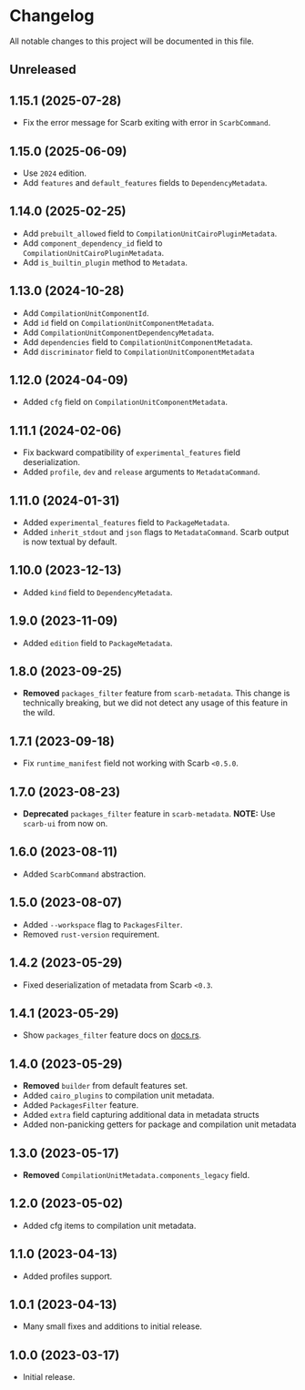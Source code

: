 # Changelog

All notable changes to this project will be documented in this file.

## Unreleased

## 1.15.1 (2025-07-28)
- Fix the error message for Scarb exiting with error in `ScarbCommand`.

## 1.15.0 (2025-06-09)
- Use `2024` edition.
- Add `features` and `default_features` fields to `DependencyMetadata`.

## 1.14.0 (2025-02-25) 
- Add `prebuilt_allowed` field to `CompilationUnitCairoPluginMetadata`.
- Add `component_dependency_id` field to `CompilationUnitCairoPluginMetadata`.
- Add `is_builtin_plugin` method to `Metadata`.

## 1.13.0 (2024-10-28)
- Add `CompilationUnitComponentId`.
- Add `id` field on `CompilationUnitComponentMetadata`.
- Add `CompilationUnitComponentDependencyMetadata`.
- Add `dependencies` field to `CompilationUnitComponentMetadata`. 
- Add `discriminator` field to `CompilationUnitComponentMetadata`

## 1.12.0 (2024-04-09)
- Added `cfg` field on `CompilationUnitComponentMetadata`.

## 1.11.1 (2024-02-06)
- Fix backward compatibility of `experimental_features` field deserialization.
- Added `profile`, `dev` and `release` arguments to `MetadataCommand`.

## 1.11.0 (2024-01-31)
- Added `experimental_features` field to `PackageMetadata`.
- Added `inherit_stdout` and `json` flags to `MetadataCommand`. Scarb output is now textual by default.   

## 1.10.0 (2023-12-13)
- Added `kind` field to `DependencyMetadata`.

## 1.9.0 (2023-11-09)
- Added `edition` field to `PackageMetadata`.

## 1.8.0 (2023-09-25)
- **Removed** `packages_filter` feature from `scarb-metadata`. This change is technically breaking, but we did not detect any usage of this feature in the wild.

## 1.7.1 (2023-09-18)
- Fix `runtime_manifest` field not working with Scarb `<0.5.0`.

## 1.7.0 (2023-08-23)
- **Deprecated** `packages_filter` feature in `scarb-metadata`. **NOTE:** Use `scarb-ui` from now on.

## 1.6.0 (2023-08-11)
- Added `ScarbCommand` abstraction.

## 1.5.0 (2023-08-07)
- Added `--workspace` flag to `PackagesFilter`.
- Removed `rust-version` requirement.

## 1.4.2 (2023-05-29)
- Fixed deserialization of metadata from Scarb `<0.3`.

## 1.4.1 (2023-05-29)
- Show `packages_filter` feature docs on [docs.rs](https://docs.rs).

## 1.4.0 (2023-05-29)
- **Removed** `builder` from default features set.
- Added `cairo_plugins` to compilation unit metadata.
- Added `PackagesFilter` feature.
- Added `extra` field capturing additional data in metadata structs
- Added non-panicking getters for package and compilation unit metadata

## 1.3.0 (2023-05-17)
- **Removed** `CompilationUnitMetadata.components_legacy` field.

## 1.2.0 (2023-05-02)
- Added cfg items to compilation unit metadata.

## 1.1.0 (2023-04-13)
- Added profiles support.

## 1.0.1 (2023-04-13)
- Many small fixes and additions to initial release.

## 1.0.0 (2023-03-17)
- Initial release.
